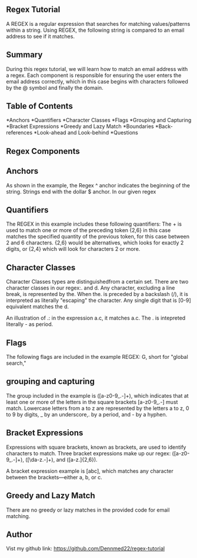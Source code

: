 ## Regex Tutorial
A REGEX is a regular expression that searches for matching values/patterns within a string. Using REGEX, the following string is compared to an email address to see if it matches.

## Summary
During this regex tutorial, we will learn how to match an email address with a regex. Each component is responsible for ensuring the user enters the email address correctly, which in this case begins with characters followed by the @ symbol and finally the domain.
## Table of Contents
*Anchors
*Quantifiers
*Character Classes
*Flags
*Grouping and Capturing
*Bracket Expressions
*Greedy and Lazy Match
*Boundaries
*Back-references
*Look-ahead and Look-behind
*Questions
## Regex Components
## Anchors
As shown in the example, the Regex ^ anchor indicates the beginning of the string. Strings end with the dollar $ anchor. In our given regex
## Quantifiers
The REGEX in this example includes these following quantifiers: The + is used to match one or more of the preceding token {2,6} in this case matches the specified quantity of the previous token, for this case between 2 and 6 characters. {2,6} would be alternatives, which looks for exactly 2 digits, or {2,4} which will look for characters 2 or more.
## Character Classes
Character Classes types are distinguishedfrom a certain set. There are two character classes in our regex:. and d. Any character, excluding a line break, is represented by the. When the. is preceded by a backslash (/), it is interpreted as literally "escaping" the character. Any single digit that is [0-9] equivalent matches the d.

An illustration of \.: in the expression a\.c, it matches a.c. The . is intepreted literally - as period.
## Flags
The following flags are included in the example REGEX: G, short for "global search,"
## grouping and capturing
The group included in the example is ([a-z0-9_.-]+), which indicates that at least one or more of the letters in the square brackets [a-z0-9_.-] must match. Lowercase letters from a to z are represented by the letters a to z, 0 to 9 by digits, _ by an underscore,. by a period, and - by a hyphen.
## Bracket Expressions
Expressions with square brackets, known as brackets, are used to identify characters to match. Three bracket expressions make up our regex:  ([a-z0-9_\.-]+), ([\da-z\.-]+), and ([a-z\.]{2,6}).

A bracket expression example is [abc], which matches any character between the brackets—either a, b, or c.

## Greedy and Lazy Match
There are no greedy or lazy matches in the provided code for email matching.

## Author 
Vist my github link: https://github.com/Dennmed22/regex-tutorial